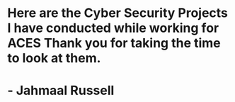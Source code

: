 # Here are the Cyber Security Projects I have conducted while working for ACES Thank you for taking the time to look at them.
# - Jahmaal Russell
